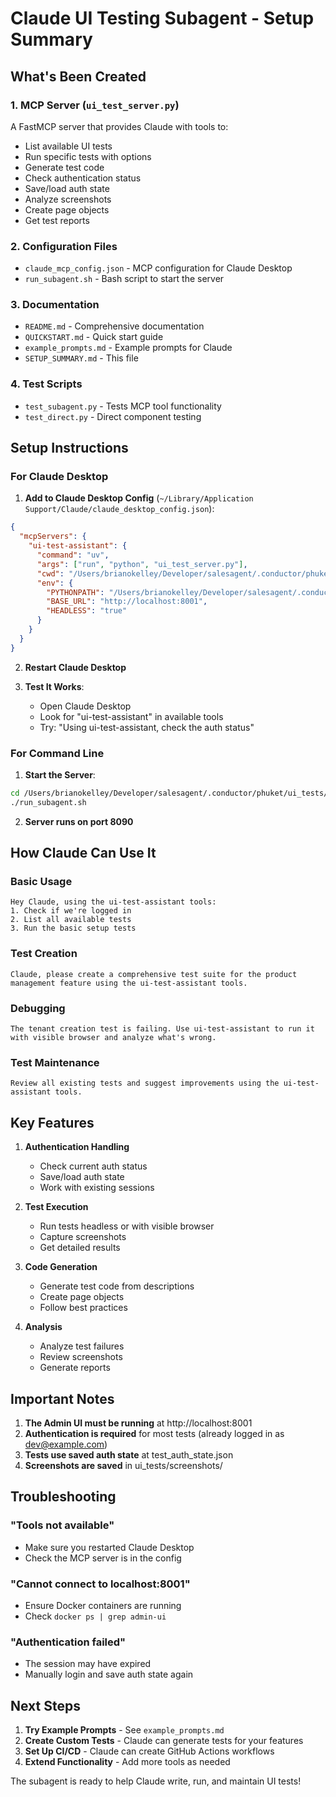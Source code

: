 # Claude UI Testing Subagent - Setup Summary

## What's Been Created

### 1. MCP Server (`ui_test_server.py`)
A FastMCP server that provides Claude with tools to:
- List available UI tests
- Run specific tests with options
- Generate test code
- Check authentication status
- Save/load auth state
- Analyze screenshots
- Create page objects
- Get test reports

### 2. Configuration Files
- `claude_mcp_config.json` - MCP configuration for Claude Desktop
- `run_subagent.sh` - Bash script to start the server

### 3. Documentation
- `README.md` - Comprehensive documentation
- `QUICKSTART.md` - Quick start guide
- `example_prompts.md` - Example prompts for Claude
- `SETUP_SUMMARY.md` - This file

### 4. Test Scripts
- `test_subagent.py` - Tests MCP tool functionality
- `test_direct.py` - Direct component testing

## Setup Instructions

### For Claude Desktop

1. **Add to Claude Desktop Config** (`~/Library/Application Support/Claude/claude_desktop_config.json`):

```json
{
  "mcpServers": {
    "ui-test-assistant": {
      "command": "uv",
      "args": ["run", "python", "ui_test_server.py"],
      "cwd": "/Users/brianokelley/Developer/salesagent/.conductor/phuket/ui_tests/claude_subagent",
      "env": {
        "PYTHONPATH": "/Users/brianokelley/Developer/salesagent/.conductor/phuket",
        "BASE_URL": "http://localhost:8001",
        "HEADLESS": "true"
      }
    }
  }
}
```

2. **Restart Claude Desktop**

3. **Test It Works**:
   - Open Claude Desktop
   - Look for "ui-test-assistant" in available tools
   - Try: "Using ui-test-assistant, check the auth status"

### For Command Line

1. **Start the Server**:
```bash
cd /Users/brianokelley/Developer/salesagent/.conductor/phuket/ui_tests/claude_subagent
./run_subagent.sh
```

2. **Server runs on port 8090**

## How Claude Can Use It

### Basic Usage
```
Hey Claude, using the ui-test-assistant tools:
1. Check if we're logged in
2. List all available tests
3. Run the basic setup tests
```

### Test Creation
```
Claude, please create a comprehensive test suite for the product management feature using the ui-test-assistant tools.
```

### Debugging
```
The tenant creation test is failing. Use ui-test-assistant to run it with visible browser and analyze what's wrong.
```

### Test Maintenance
```
Review all existing tests and suggest improvements using the ui-test-assistant tools.
```

## Key Features

1. **Authentication Handling**
   - Check current auth status
   - Save/load auth state
   - Work with existing sessions

2. **Test Execution**
   - Run tests headless or with visible browser
   - Capture screenshots
   - Get detailed results

3. **Code Generation**
   - Generate test code from descriptions
   - Create page objects
   - Follow best practices

4. **Analysis**
   - Analyze test failures
   - Review screenshots
   - Generate reports

## Important Notes

1. **The Admin UI must be running** at http://localhost:8001
2. **Authentication is required** for most tests (already logged in as dev@example.com)
3. **Tests use saved auth state** at test_auth_state.json
4. **Screenshots are saved** in ui_tests/screenshots/

## Troubleshooting

### "Tools not available"
- Make sure you restarted Claude Desktop
- Check the MCP server is in the config

### "Cannot connect to localhost:8001"
- Ensure Docker containers are running
- Check `docker ps | grep admin-ui`

### "Authentication failed"
- The session may have expired
- Manually login and save auth state again

## Next Steps

1. **Try Example Prompts** - See `example_prompts.md`
2. **Create Custom Tests** - Claude can generate tests for your features
3. **Set Up CI/CD** - Claude can create GitHub Actions workflows
4. **Extend Functionality** - Add more tools as needed

The subagent is ready to help Claude write, run, and maintain UI tests!